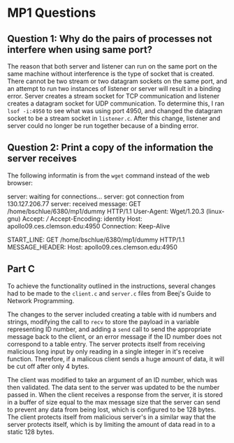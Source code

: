 # MP1 Questions

## Question 1: Why do the pairs of processes not interfere when using same port?

The reason that both server and listener can run on the same port on the same machine without interference is the type of socket that is created. There cannot be two stream or two datagram sockets on the same port, and an attempt to run two instances of listener or server will result in a binding error. Server creates a stream socket for TCP communication and listener creates a datagram socket for UDP communication. To determine this, I ran ```lsof -i:4950``` to see what was using port 4950, and changed the datagram socket to be a stream socket in ```listener.c```. After this change, listener and server could no longer be run together because of a binding error. 

## Question 2: Print a copy of the information the server receives

The following informatin is from the ```wget``` command instead of the web browser:

server: waiting for connections...
server: got connection from 130.127.206.77
server: received message: GET /home/bschlue/6380/mp1/dummy HTTP/1.1
User-Agent: Wget/1.20.3 (linux-gnu)
Accept: */*
Accept-Encoding: identity
Host: apollo09.ces.clemson.edu:4950
Connection: Keep-Alive

START_LINE: GET /home/bschlue/6380/mp1/dummy HTTP/1.1
MESSAGE_HEADER: Host: apollo09.ces.clemson.edu:4950

## Part C

To achieve the functionality outlined in the instructions, several changes had to be made to the ```client.c``` and ```server.c``` files from Beej's Guide to Network Programming. 

The changes to the server included creating a table with id numbers and strings, modifying the call to ```recv``` to store the payload in a variable representing ID number, and adding a ```send``` call to send the appropriate message back to the client, or an error message if the ID number does not correspond to a table entry. The server protects itself from receiving malicious long input by only reading in a single integer in it's receive function. Therefore, if a malicous client sends a huge amount of data, it will be cut off after only 4 bytes. 

The client was modified to take an argument of an ID number, which was then validated. The data sent to the server was updated to be the number passed in. When the client receives a response from the server, it is stored in a buffer of size equal to the max message size that the server can send to prevent any data from being lost, which is configured to be 128 bytes. The client protects itself from malicious server's in a similar way that the server protects itself, which is by limiting the amount of data read in to a static 128 bytes. 










